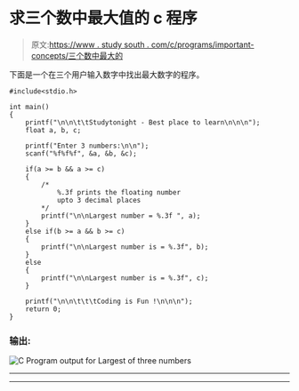 # 求三个数中最大值的 c 程序

> 原文:[https://www . study south . com/c/programs/important-concepts/三个数中最大的](https://www.studytonight.com/c/programs/important-concepts/largest-of-three-numbers)

下面是一个在三个用户输入数字中找出最大数字的程序。

```
#include<stdio.h>

int main()
{
    printf("\n\n\t\tStudytonight - Best place to learn\n\n\n");
    float a, b, c;

    printf("Enter 3 numbers:\n\n");
    scanf("%f%f%f", &a, &b, &c);

    if(a >= b && a >= c)
    {
        /*
            %.3f prints the floating number 
            upto 3 decimal places
        */
        printf("\n\nLargest number = %.3f ", a);
    }
    else if(b >= a && b >= c)
    {
        printf("\n\nLargest number is = %.3f", b);
    }
    else
    {
        printf("\n\nLargest number is = %.3f", c);
    }

    printf("\n\n\t\t\tCoding is Fun !\n\n\n");
    return 0;
}
```

### 输出:

![C Program output for Largest of three numbers](../Images/119afe2a14ae54afcff97e49ef34a9f8.png)

* * *

* * *